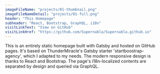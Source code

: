 ```yaml
---
imageFileName: "projects/01-thumbnail.png"
imageFileNameDetail: "projects/01-full.png"
header: "This Homepage"
subheader: "React, Bootstrap, GraphQL, i18n"
visitLinkText: "View on GitHub"
visitLinkHref: "https://github.com/Supernabla/Supernabla.github.io"
---
```


This is an entirely static homepage built with Gatsby and hosted on GitHub pages. It's based on ThunderMiracle's Gatsby starter 'startboostrap-agency', which I adapted to my needs. The modern responsive design is thanks to React and Bootstrap. The page's i18n-localized contents are separated by design and queried via GraphQL.
